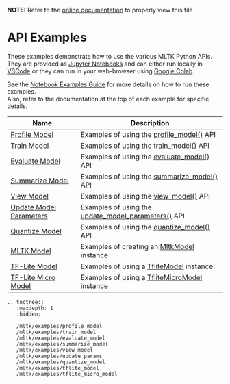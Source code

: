 __NOTE:__ Refer to the [online documentation](https://siliconlabs.github.io/mltk) to properly view this file
# API Examples

These examples demonstrate how to use the various MLTK Python APIs.  
They are provided as [Jupyter Notebooks](https://jupyter.org) and  can either run 
locally in [VSCode](https://code.visualstudio.com) or they can run in your web-browser using [Google Colab](https://colab.research.google.com/notebooks/welcome.ipynb).

See the [Notebook Examples Guide](./guides/notebook_examples_guide.md) for more details on how to run these examples.  
Also, refer to the documentation at the top of each example for specific details.


| Name                                                                                            | Description                                                                                                                                       |
| ----------------------------------------------------------------------------------------------- | ------------------------------------------------------------------------------------------------------------------------------------------------- |
| [Profile Model](https://siliconlabs.github.io/mltk/mltk/examples/profile_model.html)            | Examples of using the [profile_model()](https://siliconlabs.github.io/mltk/docs/python_api/operations/profile.html) API                           |
| [Train Model](https://siliconlabs.github.io/mltk/mltk/examples/train_model.html)                | Examples of using the [train_model()](https://siliconlabs.github.io/mltk/docs/python_api/operations/train.html) API                               |
| [Evaluate Model](https://siliconlabs.github.io/mltk/mltk/examples/evaluate_model.html)          | Examples of using the [evaluate_model()](https://siliconlabs.github.io/mltk/docs/python_api/operations/evaluate.html) API                         |
| [Summarize Model](https://siliconlabs.github.io/mltk/mltk/examples/summarize_model.html)        | Examples of using the [summarize_model()](https://siliconlabs.github.io/mltk/docs/python_api/operations/summarize.html) API                       |
| [View Model](https://siliconlabs.github.io/mltk/mltk/examples/view_model.html)                  | Examples of using the [view_model()](https://siliconlabs.github.io/mltk/docs/python_api/operations/view.html) API                                 |
| [Update Model Parameters](https://siliconlabs.github.io/mltk/mltk/examples/update_params.html)  | Examples of using the [update_model_parameters()](https://siliconlabs.github.io/mltk/docs/python_api/operations/update_model_parameters.html) API |
| [Quantize Model](https://siliconlabs.github.io/mltk/mltk/examples/quantize_model.html)          | Examples of using the [quantize_model()](https://siliconlabs.github.io/mltk/docs/python_api/operations/quantize.html) API                         |
| [MLTK Model](https://siliconlabs.github.io/mltk/docs/python_api/models/index.html)              | Examples of creating an [MltkModel](https://siliconlabs.github.io/mltk/docs/python_api/mltk_model/index.html) instance                            |
| [TF-Lite Model](https://siliconlabs.github.io/mltk/mltk/examples/tflite_model.html)             | Examples of using a [TfliteModel](https://siliconlabs.github.io/mltk/docs/python_api/tflite_model/index.html) instance                            |
| [TF-Lite Micro Model](https://siliconlabs.github.io/mltk/mltk/examples/tflite_micro_model.html) | Examples of using a [TfliteMicroModel](https://siliconlabs.github.io/mltk/docs/python_api/tflite_micro_model/index.html) instance                 |


```{eval-rst}
.. toctree::
   :maxdepth: 1
   :hidden:

   /mltk/examples/profile_model
   /mltk/examples/train_model
   /mltk/examples/evaluate_model
   /mltk/examples/summarize_model
   /mltk/examples/view_model
   /mltk/examples/update_params
   /mltk/examples/quantize_model
   /mltk/examples/tflite_model
   /mltk/examples/tflite_micro_model
```

